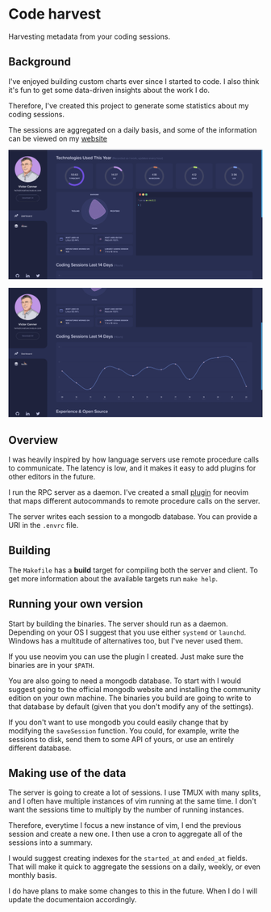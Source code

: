 # Code harvest
Harvesting metadata from your coding sessions.

## Background
I've enjoyed building custom charts ever since I started to code. I also think
it's fun to get some data-driven insights about the work I do.

Therefore, I've created this project to generate some statistics about my
coding sessions.

The sessions are aggregated on a daily basis, and some of the information can
be viewed on my [website][1]

![Screenshot of website][2]

![Screenshot of website][3]

## Overview
I was heavily inspired by how language servers use remote procedure calls to
communicate. The latency is low, and it makes it easy to add plugins for other
editors in the future.

I run the RPC server as a daemon. I've created a small [plugin][4] for neovim
that maps different autocommands to remote procedure calls on the server.

The server writes each session to a mongodb database. You can provide a URI in
the `.envrc` file.

## Building
The `Makefile` has a **build** target for compiling both the server and client.
To get more information about the available targets run `make help`.

## Running your own version
Start by building the binaries. The server should run as a daemon. Depending on
your OS I suggest that you use either `systemd` or `launchd`. Windows has a
multitude of alternatives too, but I've never used them.

If you use neovim you can use the plugin I created. Just make sure the binaries
are in your `$PATH`.

You are also going to need a mongodb database. To start with I would suggest
going to the official mongodb website and installing the community edition on
your own machine. The binaries you build are going to write to that database by
default (given that you don't modify any of the settings).

If you don't want to use mongodb you could easily change that by modifying the
`saveSession` function. You could, for example, write the sessions to disk, send
them to some API of yours, or use an entirely different database.

## Making use of the data
The server is going to create a lot of sessions. I use TMUX with many splits,
and I often have multiple instances of vim running at the same time. I don't
want the sessions time to multiply by the number of running instances.

Therefore, everytime I focus a new instance of vim, I end the previous session
and create a new one. I then use a cron to aggregate all of the sessions into
a summary.

I would suggest creating indexes for the `started_at` and `ended_at` fields.
That will make it quick to aggregate the sessions on a daily, weekly, or even
monthly basis.

I do have plans to make some changes to this in the future. When I do I will
update the documentaion accordingly.

[1]: https://creativecreature.com
[2]: ./screenshots/website1.png
[3]: ./screenshots/website2.png
[4]: https://github.com/creativecreature/vim-code-harvest
